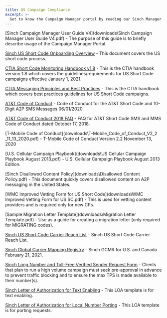 ```yaml
---
title: US Campaign Compliance
excerpt: >-
  Get to know the Campaign Manager portal by reading our Sinch Manager User Guides.
---
```


[Sinch Campaign Manager User Guide V4](downloads\Sinch Campaign Manager User Guide V4.pdf) - The purpose of this guide is to briefly describe usage of the Campaign Manager Portal.

[Sinch US Short Code Onboarding Overview](downloads\Sinch-US-Short-Codes-onboarding.pptx) - This document covers the US short code process.

[CTIA Short Code Monitoring Handbook v1.8](downloads\CTIA_Short_Code_Monitoring_Handbook_v1_8.pdf) - This is the CTIA handbook version 1.8 which covers the guidelines/requirements for US Short Code campaigns effective January 1, 2021.

[CTIA Messaging Principles and Best Practices](https://www.sinch.com/wp-content/uploads/2019/10/CTIA-Messaging-Principles-and-Best-Practices.pdf) - This is the CTIA handbook which covers best practices guidelines for US Short Code campaigns.

[AT&T Code of Conduct](downloads\ATT_Code_of_Conduct_062020.pdf) - Code of Conduct for the AT&T Short Code and 10-Digit A2P SMS Messages 06/01/2020.

[AT&T Code of Conduct 2018 FAQ](downloads\Code_Of_Conduct_FAQ_SBC.pdf) - FAQ for AT&T Short Code SMS and MMS Code of Conduct dated October 17, 2018.

[T-Mobile Code of Conduct](downloads\T-Mobile_Code_of_Conduct_V2_2 _11_13_2020.pdf) - T-Mobile Code of Conduct Version 2.2 November 13, 2020

[U.S. Cellular Campaign Playbook](downloads\US Cellular Campaign Playbook August 2013.pdf) - U.S. Cellular Campaign Playbook August 2013 Edition.

[Sinch Disallowed Content Policy](downloads\Disallowed Content Policy.pdf) - This document quickly covers disallowed content on A2P messaging in the United States.

[WMC Improved Vetting Form for US Short Code](downloads\WMC Improved Vetting Form for US SC.pdf) - This is used for vetting content providers and is required only for new CPs.

[Sample Migration Letter Template](downloads\Migration Letter Template.pdf) - Use as a guide for creating a migration letter (only required for MIGRATING codes).

[Sinch US Short Code Carrier Reach List](downloads\Sinch_US_Short_Code_Carrier_Reach_List.xlsx) - Sinch US Short Code Carrier Reach List.

[Sinch Global Carrier Mapping Registry](downloads\Sinch_GCMR_20210221.xlsx) - Sinch GCMR for U.S. and Canada February 21, 2021.

[Sinch Long Number and Toll-Free Verified Sender Request Form](downloads\Sinch_LN_TFN_Verified_Sender_Request_Form_V2_5.pdf) - Clients that plan to run a high volume campaign must seek pre-approval in advance to prevent traffic blocking and to ensure the max TPS is made available to their number(s).

[Sinch Letter of Authorization for Text Enabling](downloads\Sinch_LOA_Text_Enabling.pdf) - This LOA template is for text enabling.

[Sinch Letter of Authorization for Local Number Porting](downloads\Sinch_LOA_LocalNumberPorting.pdf) - This LOA template is for porting requests.
